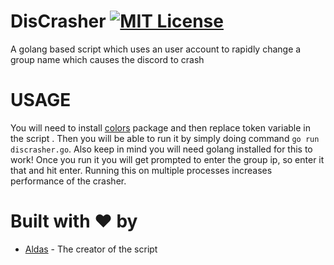 # DisCrasher [![MIT License](https://img.shields.io/badge/LICENSE-MIT-brightgreen?style=for-the-badge)](https://github.com/AXDZ/LOOKIP/blob/master/LICENSE)
A golang based script which uses an user account to rapidly change a group name which causes the discord to crash

# USAGE
You will need to install [colors](https://github.com/fatih/color) package and then replace token variable in the script
. Then you will be able to run it by simply doing command ```go run discrasher.go```. Also keep in mind you will need golang installed for this to work! Once you run it you will get prompted to enter the group ip, so enter it that and hit enter. Running this on multiple processes increases performance of the crasher.

# Built with ❤️ by

* [Aldas](https://github.com/AXDZ) - The creator of the script
